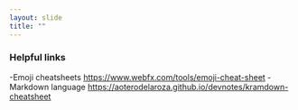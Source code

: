 ```yaml
---
layout: slide
title: ""
---
```

### Helpful links

-Emoji cheatsheets <https://www.webfx.com/tools/emoji-cheat-sheet>
-Markdown language <https://aoterodelaroza.github.io/devnotes/kramdown-cheatsheet>